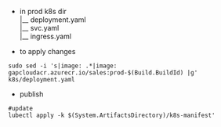 - in prod k8s dir \
|__ deployment.yaml \
|__ svc.yaml \
|__ ingress.yaml


- to apply changes 
```
sudo sed -i 's|image: .*|image: gapcloudacr.azurecr.io/sales:prod-$(Build.BuildId) |g' k8s/deployment.yaml
```
- publish 

```
#update
lubectl apply -k $(System.ArtifactsDirectory)/k8s-manifest'
```
